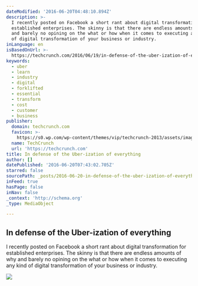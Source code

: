 ```yaml
---
dateModified: '2016-06-20T04:48:10.894Z'
description: >-
  I recently posted on Facebook a short rant about digital transformation for
  established enterprises. The skinny is that there are endless amounts of why
  and barely no opining on the what or how when it comes to executing any kind
  of digital transformation of your business or industry.
inLanguage: en
isBasedOnUrl: >-
  https://techcrunch.com/2016/06/19/in-defense-of-the-uber-ization-of-everything/
keywords:
  - uber
  - learn
  - industry
  - digital
  - forklifted
  - essential
  - transform
  - cost
  - customer
  - business
publisher:
  domain: techcrunch.com
  favicon: >-
    https://s0.wp.com/wp-content/themes/vip/techcrunch-2013/assets/images/favicon.ico
  name: TechCrunch
  url: 'https://techcrunch.com'
title: In defense of the Uber-ization of everything
author: []
datePublished: '2016-06-20T07:43:02.705Z'
starred: false
sourcePath: _posts/2016-06-20-in-defense-of-the-uber-ization-of-everything.md
inFeed: true
hasPage: false
inNav: false
_context: 'http://schema.org'
_type: MediaObject

---
```

<article style=""><h1>In defense of the Uber-ization of everything</h1><p>I recently posted on Facebook a short rant about digital transformation for established enterprises. The skinny is that there are endless amounts of why and barely no opining on the what or how when it comes to executing any kind of digital transformation of your business or industry.</p><img src="https://tctechcrunch2011.files.wordpress.com/2016/06/uber-everywhere.png?w=764&amp;h=400&amp;crop=1" /></article>